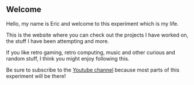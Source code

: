 ## Welcome

Hello, my name is Eric and welcome to this experiment which is my life.

This is the website where you can check out the projects I have worked on, the stuff I have been attempting and more.

If you like retro gaming, retro computing, music and other curious and random stuff, I think you might enjoy following this.

Be sure to subscribe to the <a href="https://www.youtube.com/user/EricMackrodt?sub_confirmation=1" target="_blank">Youtube channel</a>
because most parts of this experiment will be there!
